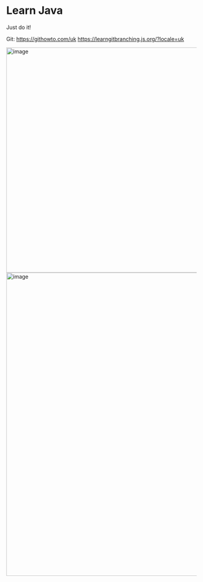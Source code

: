 # Learn Java
Just do it!

Git:
https://githowto.com/uk
https://learngitbranching.js.org/?locale=uk

<img width="596" alt="image" src="https://github.com/manfromhell/LearnJava/assets/8106889/da47603c-fa21-4a6c-8c7c-0e0ec8964aa5">

<img width="803" alt="image" src="https://github.com/manfromhell/LearnJava/assets/8106889/23eaba3c-155e-4c95-88c2-635618a984c0">
